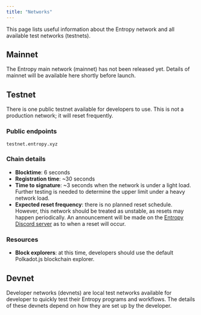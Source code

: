 ```yaml
---
title: "Networks"
---
```


This page lists useful information about the Entropy network and all available test networks (testnets).

## Mainnet

The Entropy main network (mainnet) has not been released yet. Details of mainnet will be available here shortly before launch.

## Testnet

There is one public testnet available for developers to use. This is not a production network; it will reset frequently.

### Public endpoints

```plaintext
testnet.entropy.xyz
```

### Chain details

- **Blocktime**: 6 seconds
- **Registration time**: ~30 seconds
- **Time to signature**: ~3 seconds when the network is under a light load. Further testing is needed to determine the upper limit under a heavy network load.
- **Expected reset frequency**: there is no planned reset schedule. However, this network should be treated as unstable, as resets may happen periodically. An announcement will be made on the [Entropy Discord server](https://discord.gg/zVpFC7ep) as to when a reset will occur.

### Resources

- **Block explorers**: at this time, developers should use the default Polkadot.js blockchain explorer.

## Devnet

Developer networks (devnets) are local test networks available for developer to quickly test their Entropy programs and workflows. The details of these devnets depend on how they are set up by the developer.
